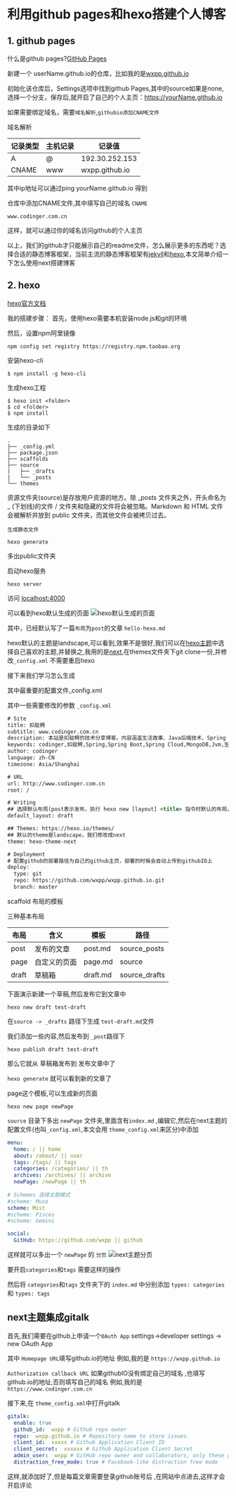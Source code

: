 # 利用github pages和hexo搭建个人博客

## 1. github pages

什么是github pages?[GitHub Pages](https://pages.github.com/)

新建一个 userName.github.io的仓库，比如我的是[wxpp.github.io](https://wxpp.github.io)

初始化该仓库后，Settings选项中找到github Pages,其中的source如果是none,选择一个分支，保存后,就开启了自己的个人主页：https://yourName.github.io

如果需要绑定域名，需要`域名解析`,`githubio添加CNAME文件`

域名解析

记录类型 |	主机记录	|	记录值  
--- | --- | ---   
A	 |  @	 |	192.30.252.153
CNAME	| www	|	wxpp.github.io

其中ip地址可以通过ping yourName.github.io 得到

仓库中添加CNAME文件,其中填写自己的域名
`CNAME`
```CNAME
www.codinger.com.cn
```

这样，就可以通过你的域名访问github的个人主页

以上，我们的github才只能展示自己的readme文件，怎么展示更多的东西呢？选择合适的静态博客框架，当前主流的静态博客框架有[jekyll](http://jekyllcn.com/)和[hexo](https://hexo.io/zh-cn/),本文简单介绍一下怎么使用next搭建博客

## 2. hexo

[hexo官方文档](https://hexo.io/zh-cn/docs/)

我的搭建步骤：
首先，使用hexo需要本机安装node.js和git的环境

然后，设置npm阿里镜像
```
npm config set registry https://registry.npm.taobao.org
```
安装hexo-cli
```
$ npm install -g hexo-cli
```
生成hexo工程
```
$ hexo init <folder>
$ cd <folder>
$ npm install
```

生成的目录如下
```
.
├── _config.yml
├── package.json
├── scaffolds
├── source
|   ├── _drafts
|   └── _posts
└── themes
```

资源文件夹(source)是存放用户资源的地方。除 _posts 文件夹之外，开头命名为 _ (下划线)的文件 / 文件夹和隐藏的文件将会被忽略。Markdown 和 HTML 文件会被解析并放到 public 文件夹，而其他文件会被拷贝过去。


`生成静态文件`
```
hexo generate
```

多出public文件夹

启动hexo服务
```
hexo server
```

访问 [localhost:4000](localhost:40000)

可以看到hexo默认生成的页面
![hexo默认生成的页面](https://wxpp.oss-cn-qingdao.aliyuncs.com/blogimages/%E5%88%A9%E7%94%A8github%20pages%E5%92%8Chexo%E6%90%AD%E5%BB%BA%E4%B8%AA%E4%BA%BA%E5%8D%9A%E5%AE%A2/hexo%E9%BB%98%E8%AE%A4%E7%94%9F%E6%88%90%E7%9A%84%E4%B8%BB%E9%A1%B5.png)

其中，已经默认写了一篇`布局`为`post`的文章 `hello-hexo.md`

hexo默认的主题是landscape,可以看到,效果不是很好,我们可以在[hexo主题](https://hexo.io/themes/)中选择自己喜欢的主题,并替换之,我用的是[next](https://github.com/theme-next/hexo-theme-next),在themes文件夹下git clone一份,并修改`_config.xml` 不需要重启hexo

接下来我们学习怎么生成

其中最重要的配置文件_config.xml

其中一些需要修改的参数
`_config.xml`
```xml
# Site
title: 扣腚鳄
subtitle: www.codinger.com.cn
description: 本站是扣腚鳄的技术分享博客。内容涵盖生活故事、Java后端技术、Spring Boot、Spring Cloud、微服务架构等相关的研究与知识分享。
keywords: codinger,扣腚鳄,Spring,Spring Boot,Spring Cloud,MongoDB,Jvm,生活故事,架构,开发者,编程,代码,开源,IT网站,Developer,Programmer,Coder,Geek,IT技术博客,Java,
author: codinger
language: zh-CN
timezone: Asia/Shanghai

# URL
url: http://www.codinger.com.cn
root: /

# Writing
## 选择默认布局(post表示发布，执行 hexo new [layout] <title> 指令时默认的布局，draft表示草稿)
default_layout: draft

## Themes: https://hexo.io/themes/
## 默认的theme是landscape，我们修改成next
theme: hexo-theme-next

# Deployment
# 配置github的部署路径为自己的github主页，部署的时候会自动上传到githubIO上
deploy:
  type: git
  repo: https://github.com/wxpp/wxpp.github.io.git
  branch: master
```
scaffold 
布局的模板


三种基本布局

布局	| 含义 | 模板 | 路径 
--- | --- | --- | ---
post | 发布的文章 | post.md  |	source\_posts
page	| 自定义的页面 | page.md  | source
draft	 | 草稿箱 | draft.md | source\_drafts

下面演示新建一个草稿,然后发布它到文章中

```
hexo new draft test-draft
```
 
在`source -> _drafts` 路径下生成 `test-draft.md`文件

我们添加一些内容,然后发布到 `_post`路径下

```
hexo publish draft test-draft
```

那么它就从 草稿箱发布到 发布文章中了

`hexo generate` 就可以看到新的文章了

page这个模板,可以生成新的页面

```
hexo new page newPage
```

`source` 目录下多出 `newPage` 文件夹,里面含有`index.md` ,编辑它,然后在next主题的配置文件(也叫`_config.xml`,本文会用 `theme_config.xml`来区分)中添加
```yaml
menu:
  home: / || home
  about: /about/ || user
  tags: /tags/ || tags
  categories: /categories/ || th
  archives: /archives/ || archive
  newPage: /newPage || th
  
# Schemes 选择主题模式
#scheme: Muse
scheme: Mist
#scheme: Pisces
#scheme: Gemini  

social:
  GitHub: https://github.com/wxpp || github
```

这样就可以多出一个 `newPage` 的 `分页`
![next主题分页](https://wxpp.oss-cn-qingdao.aliyuncs.com/githubImages/hexo-next/readme.md/hexo-pages.PNG)

要开启`categories`和`tags` 需要这样的操作

然后将 `categories`和`tags` 文件夹下的 `index.md` 中分别添加 `types: categories` 和 `types: tags`

## next主题集成gitalk

首先,我们需要在github上申请一个`OAuth App` settings->developer settings -> new OAuth App

其中 `Homepage URL`填写github.io的地址  例如,我的是 `https://wxpp.github.io`

`Authorization callback URL` 如果githubIO没有绑定自己的域名 ,也填写github.io的地址,否则填写自己的域名  例如,我的是 `https://www.codinger.com.cn`

接下来,在 `theme_config.xml`中打开gitalk

```yaml
gitalk:
  enable: true
  github_id:  wxpp # Github repo owner
  repo:  wxpp.github.io # Repository name to store issues.
  client_id:  xxxxx # Github Application Client ID
  client_secret:  xxxxxx # Github Application Client Secret
  admin_user:  wxpp # GitHub repo owner and collaborators, only these guys can initialize github issues
  distraction_free_mode: true # Facebook-like distraction free mode
```

这样,就添加好了,但是每篇文章需要登录github账号后 ,在网站中点进去,这样才会开启评论














